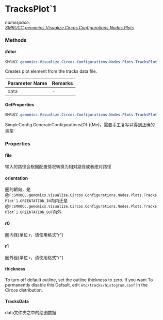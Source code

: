 ﻿# TracksPlot`1
_namespace: [SMRUCC.genomics.Visualize.Circos.Configurations.Nodes.Plots](./index.md)_





### Methods

#### #ctor
```csharp
SMRUCC.genomics.Visualize.Circos.Configurations.Nodes.Plots.TracksPlot`1.#ctor(SMRUCC.genomics.Visualize.Circos.TrackDatas.data{`0})
```
Creates plot element from the tracks data file.

|Parameter Name|Remarks|
|--------------|-------|
|data|-|


#### GetProperties
```csharp
SMRUCC.genomics.Visualize.Circos.Configurations.Nodes.Plots.TracksPlot`1.GetProperties
```
SimpleConfig.GenerateConfigurations(Of <PlotType>)(Me)，需要手工复写以得到正确的类型


### Properties

#### file
输入的路径会根据配置情况转换为相对路径或者绝对路径
#### orientation
圈的朝向，是@``F:SMRUCC.genomics.Visualize.Circos.Configurations.Nodes.Plots.TracksPlot`1.ORIENTATION_IN``向内还是@``F:SMRUCC.genomics.Visualize.Circos.Configurations.Nodes.Plots.TracksPlot`1.ORIENTATION_OUT``向外
#### r0
圈内径(单位 r，请使用格式"<double>r")
#### r1
圈外径(单位 r，请使用格式"<double>r")
#### thickness
To turn off default outline, set the outline thickness to zero. 
 If you want To permanently disable this Default, edit
 ``etc/tracks/histogram.conf`` In the Circos distribution.
#### TracksData
data文件夹之中的绘图数据
